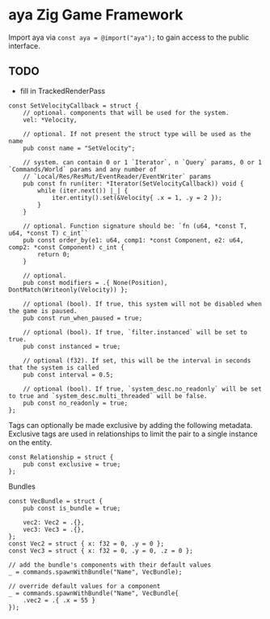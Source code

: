 # aya Zig Game Framework

Import aya via `const aya = @import("aya");` to gain access to the public interface.


## TODO
- fill in TrackedRenderPass







```zig
const SetVelocityCallback = struct {
    // optional. components that will be used for the system.
    vel: *Velocity,

    // optional. If not present the struct type will be used as the name
    pub const name = "SetVelocity";

    // system. can contain 0 or 1 `Iterator`, n `Query` params, 0 or 1 `Commands/World` params and any number of
    // `Local/Res/ResMut/EventReader/EventWriter` params
    pub const fn run(iter: *Iterator(SetVelocityCallback)) void {
        while (iter.next()) |_| {
            iter.entity().set(&Velocity{ .x = 1, .y = 2 });
        }
    }

    // optional. Function signature should be: `fn (u64, *const T, u64, *const T) c_int``
    pub const order_by(e1: u64, comp1: *const Component, e2: u64, comp2: *const Component) c_int {
        return 0;
    }

    // optional.
    pub const modifiers = .{ None(Position), DontMatch(Writeonly(Velocity)) };

    // optional (bool). If true, this system will not be disabled when the game is paused.
    pub const run_when_paused = true;

    // optional (bool). If true, `filter.instanced` will be set to true.
    pub const instanced = true;

    // optional (f32). If set, this will be the interval in seconds that the system is called
    pub const interval = 0.5;

    // optional (bool). If true, `system_desc.no_readonly` will be set to true and `system_desc.multi_threaded` will be false.
    pub const no_readonly = true;
};
```

Tags can optionally be made exclusive by adding the following metadata. Exclusive tags are used in relationships to limit the pair to a single instance on the entity.
```zig
const Relationship = struct {
    pub const exclusive = true;
};
```

Bundles
```zig
const VecBundle = struct {
    pub const is_bundle = true;

    vec2: Vec2 = .{},
    vec3: Vec3 = .{},
};
const Vec2 = struct { x: f32 = 0, .y = 0 };
const Vec3 = struct { x: f32 = 0, .y = 0, .z = 0 };

// add the bundle's components with their default values
_ = commands.spawnWithBundle("Name", VecBundle);

// override default values for a component
_ = commands.spawnWithBundle("Name", VecBundle{
    .vec2 = .{ .x = 55 }
});
```

